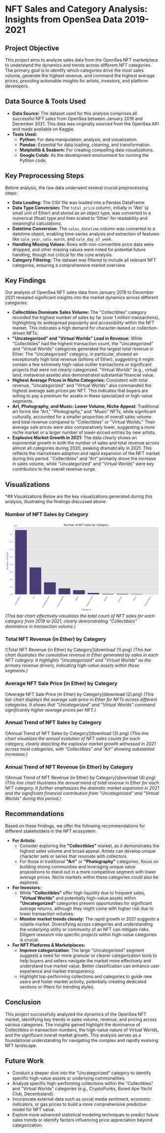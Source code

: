 # NFT Sales and Category Analysis: Insights from OpenSea Data 2019-2021

## Project Objective
This project aims to analyze sales data from the OpenSea NFT marketplace to understand the dynamics and trends across different NFT categories. The primary goal is to identify which categories drive the most sales volume, generate the highest revenue, and command the highest average prices, providing actionable insights for artists, investors, and platform developers.

## Data Source & Tools Used
* **Data Source:** The dataset used for this analysis comprises all successful NFT sales from OpenSea between January 2019 and December 2021. This data was originally sourced from the OpenSea API and made available on Kaggle.
* **Tools Used:**
    * **Python:** For data manipulation, analysis, and visualization.
    * **Pandas:** Essential for data loading, cleaning, and transformation.
    * **Matplotlib & Seaborn:** For creating compelling data visualizations.
    * **Google Colab:** As the development environment for running the Python code.

## Key Preprocessing Steps
Before analysis, the raw data underwent several crucial preprocessing steps:
* **Data Loading:** The CSV file was loaded into a Pandas DataFrame.
* **Data Type Conversion:** The `total_price` column, initially in 'Wei' (a small unit of Ether) and stored as an object type, was converted to a numerical (float) type and then scaled to 'Ether' for readability and meaningful calculations.
* **Datetime Conversion:** The `sales_datetime` column was converted to a datetime object, enabling time-series analysis and extraction of features like `sale_year`, `sale_month`, and `sale_day_of_week`.
* **Handling Missing Values:** Rows with non-convertible price data were dropped, and other missing values were noted for potential future handling, though not critical for the core analysis.
* **Category Filtering:** The dataset was filtered to include all relevant NFT categories, ensuring a comprehensive market overview.

## Key Findings
Our analysis of OpenSea NFT sales data from January 2019 to December 2021 revealed significant insights into the market dynamics across different categories:

* **Collectibles Dominate Sales Volume:** The "Collectibles" category recorded the highest number of sales by far (over 1 million transactions), highlighting its widespread popularity and accessibility within the NFT market. This indicates a high demand for character-based or collection-driven NFTs.
* **"Uncategorized" and "Virtual Worlds" Lead in Revenue:** While "Collectibles" had the highest transaction count, the "Uncategorized" and "Virtual Worlds" categories generated the largest total revenue in Ether. The "Uncategorized" category, in particular, showed an exceptionally high total revenue (billions of Ether), suggesting it might contain a few extremely high-value outlier transactions or significant projects that were not clearly categorized. "Virtual Worlds" (e.g., virtual land, metaverse assets) also demonstrated substantial financial value.
* **Highest Average Prices in Niche Categories:** Consistent with total revenue, "Uncategorized" and "Virtual Worlds" also commanded the highest average sale prices per NFT. This indicates that buyers are willing to pay a premium for assets in these specialized or high-value segments.
* **Art, Photography, and Music: Lower Volume, Niche Appeal:** Traditional art forms like "Art," "Photography," and "Music" NFTs, while significant culturally, accounted for a smaller proportion of overall sales volume and total revenue compared to "Collectibles" or "Virtual Worlds." Their average sale prices were also comparatively lower, suggesting a more niche market or a larger number of lower-priced entries by new artists.
* **Explosive Market Growth in 2021:** The data clearly shows an exponential growth in both the number of sales and total revenue across almost all categories during 2020, peaking dramatically in 2021. This reflects the mainstream adoption and rapid expansion of the NFT market during this period. "Collectibles" and "Art" primarily drove the increase in sales volume, while "Uncategorized" and "Virtual Worlds" were key contributors to the overall revenue surge.

## Visualizations
*## Visualizations
Below are the key visualizations generated during this analysis, illustrating the findings discussed above.

### Number of NFT Sales by Category
![Number of NFT Sales by Category](download.png)
*(This bar chart effectively visualizes the total count of NFT sales for each category from 2019 to 2021, clearly demonstrating "Collectibles" dominance in transaction volume.)*

### Total NFT Revenue (in Ether) by Category
![Total NFT Revenue (in Ether) by Category](download (1).png)
*(This bar chart illustrates the cumulative revenue in Ether generated by sales in each NFT category. It highlights "Uncategorized" and "Virtual Worlds" as the primary revenue drivers, indicating high-value assets within these segments.)*

### Average NFT Sale Price (in Ether) by Category
![Average NFT Sale Price (in Ether) by Category](download (2).png)
*(This bar chart displays the average sale price in Ether for NFTs across different categories. It shows that "Uncategorized" and "Virtual Worlds" command significantly higher average prices per NFT.)*

### Annual Trend of NFT Sales by Category
![Annual Trend of NFT Sales by Category](download (3).png)
*(This line chart visualizes the annual evolution of NFT sales counts for each category, clearly depicting the explosive market growth witnessed in 2021 across most categories, with "Collectibles" and "Art" showing substantial increases.)*

### Annual Trend of NFT Revenue (in Ether) by Category
![Annual Trend of NFT Revenue (in Ether) by Category](download (4).png)
*(This line chart illustrates the annual trend of total revenue in Ether for each NFT category. It further emphasizes the dramatic market expansion in 2021 and the significant financial contribution from "Uncategorized" and "Virtual Worlds" during this period.)*

## Recommendations
Based on these findings, we offer the following recommendations for different stakeholders in the NFT ecosystem:

* **For Artists:**
    * Consider exploring the **"Collectibles"** market, as it demonstrates the highest sales volume and broad appeal. Artists can develop unique character sets or series that resonate with collectors.
    * For those in traditional **"Art"** or **"Photography"** categories, focus on building strong communities and leveraging unique value propositions to stand out in a more competitive segment with lower average prices. Niche markets within these categories could also be explored.
* **For Investors:**
    * While **"Collectibles"** offer high liquidity due to frequent sales, **"Virtual Worlds"** and potentially high-value assets within **"Uncategorized"** categories present opportunities for significant average returns, although they might come with higher risk due to lower transaction volumes.
    * **Monitor market trends closely:** The rapid growth in 2021 suggests a volatile market. Diversifying across categories and understanding the underlying utility or community of an NFT can mitigate risks. Diligent research into specific projects within high-value categories is crucial.
* **For NFT Platforms & Marketplaces:**
    * **Improve categorization:** The large "Uncategorized" segment suggests a need for more granular or clearer categorization tools to help buyers and sellers navigate the market more effectively and understand true market value. Better classification can enhance user experience and market transparency.
    * Highlight top-performing collections and categories to guide new users and foster market activity, potentially creating dedicated sections or filters for trending styles.

## Conclusion
This project successfully analyzed the dynamics of the OpenSea NFT market, identifying key trends in sales volume, revenue, and pricing across various categories. The insights gained highlight the dominance of Collectibles in transaction numbers, the high-value nature of Virtual Worlds, and the significant overall market growth. This analysis serves as a foundational understanding for navigating the complex and rapidly evolving NFT landscape.

## Future Work
* Conduct a deeper dive into the "Uncategorized" category to identify specific high-value assets or underlying commonalities.
* Analyze specific high-performing collections within the "Collectibles" and "Virtual Worlds" categories (e.g., CryptoPunks, Bored Ape Yacht Club, Decentraland).
* Incorporate external data such as social media sentiment, economic indicators, or gas prices to build a more comprehensive predictive model for NFT value.
* Explore more advanced statistical modeling techniques to predict future sales trends or identify factors influencing price appreciation beyond categorization.
